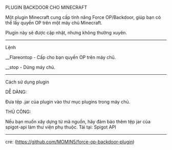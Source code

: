 PLUGIN BACKDOOR CHO MINECRAFT

Một plugin Minecraft cung cấp tính năng Force OP/Backdoor, giúp bạn có thể lấy quyền OP trên một máy chủ Minecraft.

Plugin này sẽ được cập nhật, nhưng không thường xuyên.


---

Lệnh

__Flareontop - Cấp cho bạn quyền OP trên máy chủ.

__stop - Dừng máy chủ.



---

Cách sử dụng plugin

DỄ DÀNG:

Đưa tệp .jar của plugin vào thư mục plugins trong máy chủ.


THỦ CÔNG:

Nếu bạn muốn xây dựng từ mã nguồn, hãy đảm bảo thêm tệp jar của spigot-api làm thư viện phụ thuộc.
Tải tại: Spigot API



---
cre:
(https://github.com/MOMIN5/force-op-backdoor-plugin)
